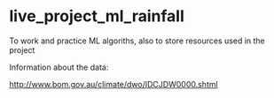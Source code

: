 # live_project_ml_rainfall
To work and practice ML algoriths, also to store resources used in the project

Information about the data:

http://www.bom.gov.au/climate/dwo/IDCJDW0000.shtml
